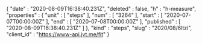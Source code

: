 {
  "date" : "2020-08-09T16:38:40.231Z",
  "deleted" : false,
  "h" : "h-measure",
  "properties" : {
    "unit" : [ "steps" ],
    "num" : [ "3264" ],
    "start" : [ "2020-07-07T00:00:00Z" ],
    "end" : [ "2020-07-08T00:00:00Z" ],
    "published" : [ "2020-08-09T16:38:40.231Z" ]
  },
  "kind" : "steps",
  "slug" : "2020/08/6ltzi",
  "client_id" : "https://www-api.jvt.me/fit"
}
